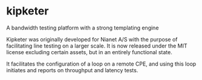 # kipketer
A bandwidth testing platform with a strong templating engine

Kipketer was originally developed for Nianet A/S with the purpose of facilitating line testing on a larger scale.
It is now released under the MIT license excluding certain assets, but in an entirely functional state.

It facilitates the configuration of a loop on a remote CPE, and using this loop initiates and reports on throughput and latency tests.
